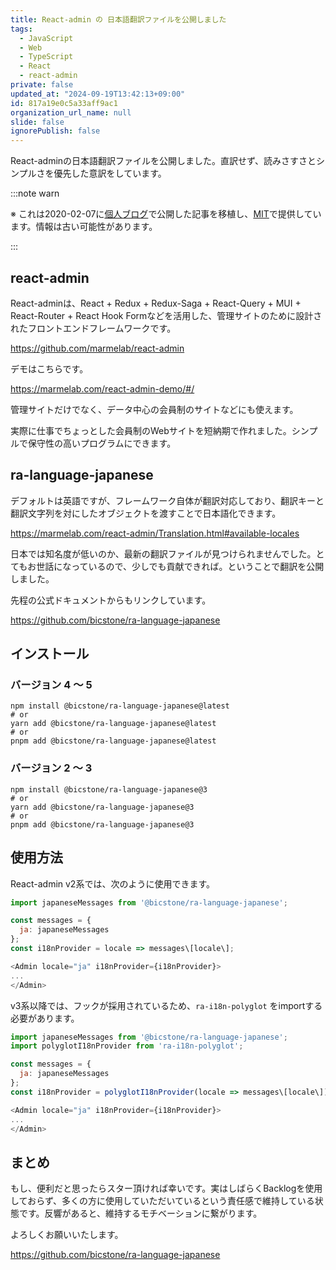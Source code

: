 ```yaml
---
title: React-admin の 日本語翻訳ファイルを公開しました
tags:
  - JavaScript
  - Web
  - TypeScript
  - React
  - react-admin
private: false
updated_at: "2024-09-19T13:42:13+09:00"
id: 817a19e0c5a33aff9ac1
organization_url_name: null
slide: false
ignorePublish: false
---
```


React-adminの日本語翻訳ファイルを公開しました。直訳せず、読みさすさとシンプルさを優先した意訳をしています。

:::note warn

※ これは2020-02-07に[個人ブログ](https://bicstone.me)で公開した記事を移植し、[MIT](https://github.com/bicstone/ra-language-japanese/blob/v5.2.0/LICENSE)で提供しています。情報は古い可能性があります。

:::

## react-admin

React-adminは、React + Redux + Redux-Saga + React-Query + MUI + React-Router + React Hook Formなどを活用した、管理サイトのために設計されたフロントエンドフレームワークです。

https://github.com/marmelab/react-admin

デモはこちらです。

https://marmelab.com/react-admin-demo/#/

管理サイトだけでなく、データ中心の会員制のサイトなどにも使えます。

実際に仕事でちょっとした会員制のWebサイトを短納期で作れました。シンプルで保守性の高いプログラムにできます。

## ra-language-japanese

デフォルトは英語ですが、フレームワーク自体が翻訳対応しており、翻訳キーと翻訳文字列を対にしたオブジェクトを渡すことで日本語化できます。

https://marmelab.com/react-admin/Translation.html#available-locales

日本では知名度が低いのか、最新の翻訳ファイルが見つけられませんでした。とてもお世話になっているので、少しでも貢献できれば。ということで翻訳を公開しました。

先程の公式ドキュメントからもリンクしています。

https://github.com/bicstone/ra-language-japanese

## インストール

### バージョン 4 ～ 5

```shell
npm install @bicstone/ra-language-japanese@latest
# or
yarn add @bicstone/ra-language-japanese@latest
# or
pnpm add @bicstone/ra-language-japanese@latest
```

### バージョン 2 ～ 3

```shell
npm install @bicstone/ra-language-japanese@3
# or
yarn add @bicstone/ra-language-japanese@3
# or
pnpm add @bicstone/ra-language-japanese@3
```

## 使用方法

React-admin v2系では、次のように使用できます。

```js
import japaneseMessages from '@bicstone/ra-language-japanese';

const messages = {
  ja: japaneseMessages
};
const i18nProvider = locale => messages\[locale\];

<Admin locale="ja" i18nProvider={i18nProvider}>
...
</Admin>
```

v3系以降では、フックが採用されているため、`ra-i18n-polyglot` をimportする必要があります。

```js
import japaneseMessages from '@bicstone/ra-language-japanese';
import polyglotI18nProvider from 'ra-i18n-polyglot';

const messages = {
  ja: japaneseMessages
};
const i18nProvider = polyglotI18nProvider(locale => messages\[locale\]);

<Admin locale="ja" i18nProvider={i18nProvider}>
...
</Admin>
```

## まとめ

もし、便利だと思ったらスター頂ければ幸いです。実はしばらくBacklogを使用しておらず、多くの方に使用していただいているという責任感で維持している状態です。反響があると、維持するモチベーションに繋がります。

よろしくお願いいたします。

https://github.com/bicstone/ra-language-japanese
